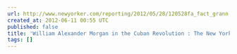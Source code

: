 ```yaml
---
url: http://www.newyorker.com/reporting/2012/05/28/120528fa_fact_grann
created_at: 2012-06-11 00:55 UTC
published: false
title: 'William Alexander Morgan in the Cuban Revolution : The New Yorker'
tags: []
---
```



